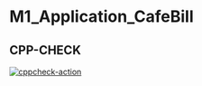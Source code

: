 # M1_Application_CafeBill
## CPP-CHECK

[![cppcheck-action](https://github.com/Abhilash1101/M1_Application_CafeBill/actions/workflows/cppcheck.yml/badge.svg)](https://github.com/Abhilash1101/M1_Application_CafeBill/actions/workflows/cppcheck.yml)
